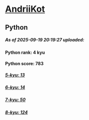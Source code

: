 # [AndriiKot](https://www.codewars.com/users/AndriiKot) 
## Python

##### As of 2025-09-19 20:19:27 uploaded:

#### Python rank: 4 kyu

#### Python score: 783

##### [5-kyu: 13](https://github.com/AndriiKot/Python__CodeWars/tree/main/kyu-5)

##### [6-kyu: 14](https://github.com/AndriiKot/Python__CodeWars/tree/main/kyu-6)

##### [7-kyu: 50](https://github.com/AndriiKot/Python__CodeWars/tree/main/kyu-7)

##### [8-kyu: 124](https://github.com/AndriiKot/Python__CodeWars/tree/main/kyu-8)

